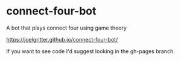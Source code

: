 # connect-four-bot
A bot that plays connect four using game theory

https://joelgritter.github.io/connect-four-bot/

If you want to see code I'd suggest looking in the gh-pages branch.
